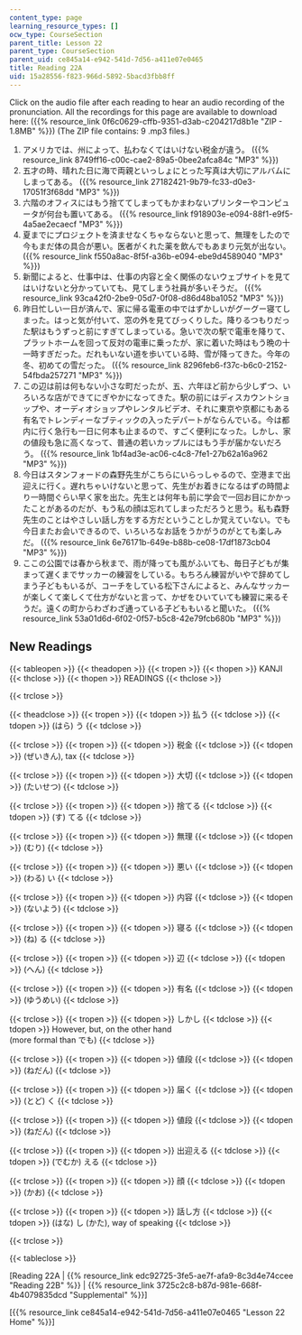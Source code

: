 ```yaml
---
content_type: page
learning_resource_types: []
ocw_type: CourseSection
parent_title: Lesson 22
parent_type: CourseSection
parent_uid: ce845a14-e942-541d-7d56-a411e07e0465
title: Reading 22A
uid: 15a28556-f823-966d-5892-5bacd3fbb8ff
---
```


Click on the audio file after each reading to hear an audio recording of the pronunciation. All the recordings for this page are available to download here: ({{% resource_link 0f6c0629-cffb-9351-d3ab-c204217d8b1e "ZIP - 1.8MB" %}}) (The ZIP file contains: 9 .mp3 files.)

1.  アメリカでは、州によって、払わなくてはいけない税金が違う。 ({{% resource_link 8749ff16-c00c-cae2-89a5-0bee2afca84c "MP3" %}})
2.  五才の時、晴れた日に海で両親といっしょにとった写真は大切にアルバムにしまってある。 ({{% resource_link 27182421-9b79-fc33-d0e3-17051f3f68dd "MP3" %}})
3.  六階のオフィスにはもう捨ててしまってもかまわないプリンターやコンピュータが何台も置いてある。 ({{% resource_link f918903e-e094-88f1-e9f5-4a5ae2ecaecf "MP3" %}})
4.  夏までにプロジェクトを済ませなくちゃならないと思って、無理をしたので今もまだ体の具合が悪い。医者がくれた薬を飲んでもあまり元気が出ない。 ({{% resource_link f550a8ac-8f5f-a36b-e094-ebe9d4589040 "MP3" %}})
5.  新聞によると、仕事中は、仕事の内容と全く関係のないウェブサイトを見てはいけないと分かっていても、見てしまう社員が多いそうだ。 ({{% resource_link 93ca42f0-2be9-05d7-0f08-d86d48ba1052 "MP3" %}})
6.  昨日忙しい一日が済んで、家に帰る電車の中ではずかしいがグーグー寝てしまった。はっと気が付いて、窓の外を見てびっくりした。降りるつもりだった駅はもうずっと前にすぎてしまっている。急いで次の駅で電車を降りて、プラットホームを回って反対の電車に乗ったが、家に着いた時はもう晩の十一時すぎだった。だれもいない道を歩いている時、雪が降ってきた。今年の冬、初めての雪だった。 ({{% resource_link 8296feb6-f37c-b6c0-2152-54fbda257271 "MP3" %}})
7.  この辺は前は何もない小さな町だったが、五、六年ほど前から少しずつ、いろいろな店ができてにぎやかになってきた。駅の前にはディスカウントショップや、オーディオショップやレンタルビデオ、それに東京や京都にもある有名でトレンディーなブティックの入ったデパートがならんでいる。今は都内に行く急行も一日に何本も止まるので、すごく便利になった。しかし、家の値段も急に高くなって、普通の若いカップルにはもう手が届かないだろう。 ({{% resource_link 1bf4ad3e-ac06-c4c8-7fe1-27b62a16a962 "MP3" %}})
8.  今日はスタンフォードの森野先生がこちらにいらっしゃるので、空港まで出迎えに行く。遅れちゃいけないと思って、先生がお着きになるはずの時間より一時間ぐらい早く家を出た。先生とは何年も前に学会で一回お目にかかったことがあるのだが、もう私の顔は忘れてしまっただろうと思う。私も森野先生のことはやさしい話し方をする方だということしか覚えていない。でも今日またお会いできるので、いろいろなお話をうかがうのがとても楽しみだ。 ({{% resource_link 6e76171b-649e-b88b-ce08-17df1873cb04 "MP3" %}})
9.  ここの公園では春から秋まで、雨が降っても風がふいても、毎日子どもが集まって遅くまでサッカーの練習をしている。もちろん練習がいやで辞めてしまう子どももいるが、コーチをしている松下さんによると、みんなサッカーが楽しくて楽しくて仕方がないと言って、かぜをひいていても練習に来るそうだ。遠くの町からわざわざ通っている子どももいると聞いた。 ({{% resource_link 53a01d6d-6f02-0f57-b5c8-42e79fcb680b "MP3" %}})

New Readings
------------

{{< tableopen >}}
{{< theadopen >}}
{{< tropen >}}
{{< thopen >}}
KANJI
{{< thclose >}}
{{< thopen >}}
READINGS
{{< thclose >}}

{{< trclose >}}

{{< theadclose >}}
{{< tropen >}}
{{< tdopen >}}
払う
{{< tdclose >}}
{{< tdopen >}}
(はら) う
{{< tdclose >}}

{{< trclose >}}
{{< tropen >}}
{{< tdopen >}}
税金
{{< tdclose >}}
{{< tdopen >}}
(ぜいきん), tax
{{< tdclose >}}

{{< trclose >}}
{{< tropen >}}
{{< tdopen >}}
大切
{{< tdclose >}}
{{< tdopen >}}
(たいせつ)
{{< tdclose >}}

{{< trclose >}}
{{< tropen >}}
{{< tdopen >}}
捨てる
{{< tdclose >}}
{{< tdopen >}}
(す) てる
{{< tdclose >}}

{{< trclose >}}
{{< tropen >}}
{{< tdopen >}}
無理
{{< tdclose >}}
{{< tdopen >}}
(むり)
{{< tdclose >}}

{{< trclose >}}
{{< tropen >}}
{{< tdopen >}}
悪い
{{< tdclose >}}
{{< tdopen >}}
(わる) い
{{< tdclose >}}

{{< trclose >}}
{{< tropen >}}
{{< tdopen >}}
内容
{{< tdclose >}}
{{< tdopen >}}
(ないよう)
{{< tdclose >}}

{{< trclose >}}
{{< tropen >}}
{{< tdopen >}}
寝る
{{< tdclose >}}
{{< tdopen >}}
(ね) る
{{< tdclose >}}

{{< trclose >}}
{{< tropen >}}
{{< tdopen >}}
辺 
{{< tdclose >}}
{{< tdopen >}}
(へん)
{{< tdclose >}}

{{< trclose >}}
{{< tropen >}}
{{< tdopen >}}
有名
{{< tdclose >}}
{{< tdopen >}}
(ゆうめい)
{{< tdclose >}}

{{< trclose >}}
{{< tropen >}}
{{< tdopen >}}
しかし 
{{< tdclose >}}
{{< tdopen >}}
However, but, on the other hand  
(more formal than でも)
{{< tdclose >}}

{{< trclose >}}
{{< tropen >}}
{{< tdopen >}}
値段 
{{< tdclose >}}
{{< tdopen >}}
(ねだん)
{{< tdclose >}}

{{< trclose >}}
{{< tropen >}}
{{< tdopen >}}
届く 
{{< tdclose >}}
{{< tdopen >}}
(とど) く
{{< tdclose >}}

{{< trclose >}}
{{< tropen >}}
{{< tdopen >}}
値段 
{{< tdclose >}}
{{< tdopen >}}
(ねだん)
{{< tdclose >}}

{{< trclose >}}
{{< tropen >}}
{{< tdopen >}}
出迎える 
{{< tdclose >}}
{{< tdopen >}}
(でむか) える
{{< tdclose >}}

{{< trclose >}}
{{< tropen >}}
{{< tdopen >}}
顔
{{< tdclose >}}
{{< tdopen >}}
(かお)
{{< tdclose >}}

{{< trclose >}}
{{< tropen >}}
{{< tdopen >}}
話し方
{{< tdclose >}}
{{< tdopen >}}
(はな) し (かた), way of speaking
{{< tdclose >}}

{{< trclose >}}

{{< tableclose >}}

\[Reading 22A | {{% resource_link edc92725-3fe5-ae7f-afa9-8c3d4e74ccee "Reading 22B" %}} | {{% resource_link 3725c2c8-b87d-981e-668f-4b4079835dcd "Supplemental" %}}\]

\[{{% resource_link ce845a14-e942-541d-7d56-a411e07e0465 "Lesson 22 Home" %}}\]
